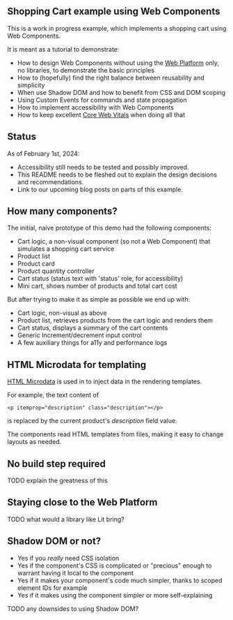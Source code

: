 Shopping Cart example using Web Components
---

This is a work in progress example, which implements a shopping cart using Web Components.

It is meant as a tutorial to demonstrate:

- How to design Web Components without using the [Web Platform](https://en.wikipedia.org/wiki/Web_platform) only, no libraries, to demonstrate the basic principles
- How to (hopefully) find the right balance between reusability and simplicity
- When use Shadow DOM and how to benefit from CSS and DOM scoping
- Using Custom Events for commands and state propagation
- How to implement accessibility with Web Components
- How to keep excellent [Core Web Vitals](https://pagespeed.web.dev/analysis/https-opensource-adobe-com-web-platform-zoo-examples-web-components-cart/93ktr4lvg8?form_factor=mobile) when doing all that

## Status

As of February 1st, 2024:

- Accessibility still needs to be tested and possibly improved.
- This README needs to be fleshed out to explain the design decisions and recommendations.
- Link to our upcoming blog posts on parts of this example.

## How many components?

The initial, naive prototype of this demo had the following components:

- Cart logic, a non-visual component (so not a Web Component) that simulates a shopping cart service
- Product list
- Product card
- Product quantity controller
- Cart status (status text with 'status' role, for accessibility)
- Mini cart, shows number of products and total cart cost

But after trying to make it as simple as possible we end up with:

- Cart logic, non-visual as above
- Product list, retrieves products from the cart logic and renders them
- Cart status, displays a summary of the cart contents
- Generic Increment/decrement input control
- A few auxiliary things for a11y and performance logs

## HTML Microdata for templating

[HTML Microdata](https://developer.mozilla.org/en-US/docs/Web/HTML/Microdata)
is used in to inject data in the rendering templates. 

For example, the text content of

    <p itemprop="description" class="description"></p>

is replaced by the current product's _description_ field value.

The components read HTML templates from files, making it easy to change layouts as needed.


## No build step required

TODO explain the greatness of this

## Staying close to the Web Platform

TODO what would a library like Lit bring?

## Shadow DOM or not?

- Yes if you _really_ need CSS isolation
- Yes if the component's CSS is complicated or "precious" enough to warrant having it local to the component
- Yes if it makes your component's code much simpler, thanks to scoped element IDs for example
- Yes if it makes using the component simpler or more self-explaining

TODO any downsides to using Shadow DOM?